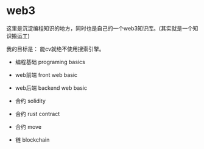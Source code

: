 # web3


这里是沉淀编程知识的地方，同时也是自己的一个web3知识库。(其实就是一个知识搬运工)


我的目标是： 能cv就绝不使用搜索引擎。

- 编程基础 programing basics

- web前端 front web basic

- web后端 backend web basic

- 合约 solidity

- 合约 rust contract

- 合约 move

- 链 blockchain